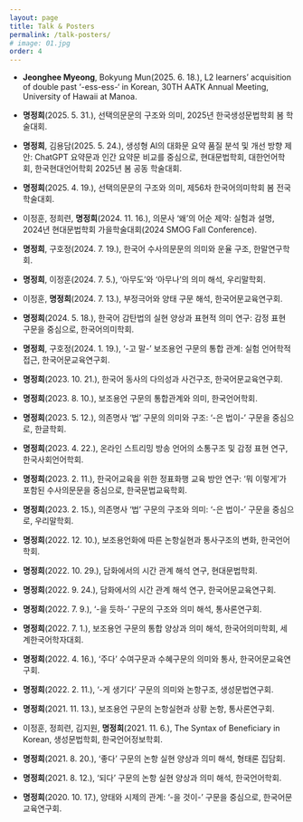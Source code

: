 ```yaml
---
layout: page
title: Talk & Posters
permalink: /talk-posters/
# image: 01.jpg
order: 4
---
```


* <b>Jeonghee Myeong</b>, Bokyung Mun(2025. 6. 18.), L2 learners’ acquisition of double past ‘-ess-ess-‘ in Korean, 30TH AATK Annual Meeting, University of Hawaii at Manoa.

* <b>명정희</b>(2025. 5. 31.), 선택의문문의 구조와 의미, 2025년 한국생성문법학회 봄 학술대회.

* <b>명정희</b>, 김용담(2025. 5. 24.), 생성형 AI의 대화문 요약 품질 분석 및 개선 방향 제안: ChatGPT 요약문과 인간 요약문 비교를 중심으로, 현대문법학회, 대한언어학회, 한국현대언어학회 2025년 봄 공동 학술대회.

* <b>명정희</b>(2025. 4. 19.), 선택의문문의 구조와 의미, 제56차 한국어의미학회 봄 전국학술대회.

* 이정훈, 정희련, <b>명정희</b>(2024. 11. 16.), 의문사 ‘왜’의 어순 제약: 실험과 설명, 2024년 현대문법학회 가을학술대회(2024 SMOG Fall Conference).

* <b>명정희</b>, 구호정(2024. 7. 19.), 한국어 수사의문문의 의미와 운율 구조, 한말연구학회.

* <b>명정희</b>, 이정훈(2024. 7. 5.), ‘아무도’와 ‘아무나’의 의미 해석, 우리말학회.

* 이정훈, <b>명정희</b>(2024. 7. 13.), 부정극어와 양태 구문 해석, 한국어문교육연구회.

* <b>명정희</b>(2024. 5. 18.), 한국어 감탄법의 실현 양상과 표현적 의미 연구: 감정 표현 구문을 중심으로, 한국어의미학회.

* <b>명정희</b>, 구호정(2024. 1. 19.), ‘-고 말-’ 보조용언 구문의 통합 관계: 실험 언어학적 접근, 한국어문교육연구회. 

* <b>명정희</b>(2023. 10. 21.), 한국어 동사의 다의성과 사건구조, 한국어문교육연구회. 

* <b>명정희</b>(2023. 8. 10.), 보조용언 구문의 통합관계와 의미, 한국언어학회. 

* <b>명정희</b>(2023. 5. 12.), 의존명사 ‘법’ 구문의 의미와 구조: ‘-은 법이-’ 구문을 중심으로, 한글학회.

* <b>명정희</b>(2023. 4. 22.), 온라인 스트리밍 방송 언어의 소통구조 및 감정 표현 연구, 한국사회언어학회.

* <b>명정희</b>(2023. 2. 11.), 한국어교육을 위한 정표화행 교육 방안 연구: ‘뭐 이렇게’가 포함된 수사의문문을 중심으로, 한국문법교육학회.

* <b>명정희</b>(2023. 2. 15.), 의존명사 ‘법’ 구문의 구조와 의미: ‘-은 법이-’ 구문을 중심으로, 우리말학회.

* <b>명정희</b>(2022. 12. 10.), 보조용언화에 따른 논항실현과 통사구조의 변화, 한국언어학회. 

* <b>명정희</b>(2022. 10. 29.), 담화에서의 시간 관계 해석 연구, 현대문법학회.

* <b>명정희</b>(2022. 9. 24.), 담화에서의 시간 관계 해석 연구, 한국어문교육연구회.

* <b>명정희</b>(2022. 7. 9.), ‘-을 듯하-’ 구문의 구조와 의미 해석, 통사론연구회.

* <b>명정희</b>(2022. 7. 1.), 보조용언 구문의 통합 양상과 의미 해석, 한국어의미학회, 세계한국어학자대회.

* <b>명정희</b>(2022. 4. 16.), ‘주다’ 수여구문과 수혜구문의 의미와 통사, 한국어문교육연구회.

* <b>명정희</b>(2022. 2. 11.), ‘-게 생기다’ 구문의 의미와 논항구조, 생성문법연구회.

* <b>명정희</b>(2021. 11. 13.), 보조용언 구문의 논항실현과 상황 논항, 통사론연구회.

* 이정훈, 정희련, 김지원, <b>명정희</b>(2021. 11. 6.), The Syntax of Beneficiary in Korean, 생성문법학회, 한국언어정보학회.

* <b>명정희</b>(2021. 8. 20.), ‘좋다’ 구문의 논항 실현 양상과 의미 해석, 형태론 집담회.

* <b>명정희</b>(2021. 8. 12.), ‘되다’ 구문의 논항 실현 양상과 의미 해석, 한국언어학회.

* <b>명정희</b>(2020. 10. 17.), 양태와 시제의 관계: ‘-을 것이-’ 구문을 중심으로, 한국어문교육연구회.
